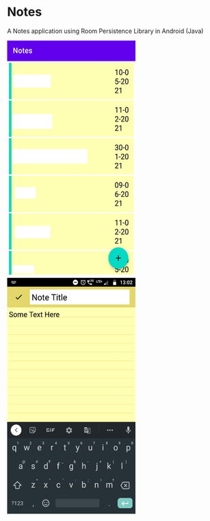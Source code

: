 # Notes

A Notes application using Room Persistence Library in Android (Java)

<img src="Screenshot1.jpg" width="300" height="550">
<img src="Screenshot2.jpeg" width="300" height="550">
